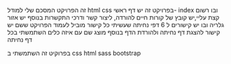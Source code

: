  זה הפרויקט המסכם שלי למודל html css
 בפרויקט זה יש דף ראשי- index ובו רשום קצת עליי,יש קובץ של קורות חיים להורדה, ליצור קשר ודרכי התקשרות 
 בנוסף יש אזור גלריה ובו יש קישורים ל 6 דפי נחיתה שעשיתי
 כל קישור מוביל לעמוד הפרויקט ששם יש קישור להצגת דף נחיתה ולהורדת הדף
 בנוסף מוצג שם עם איזה כלים השתמשתי בכל דף נחיתה 

 בפרוקיט זה השתמשתי ב css html sass bootstrap
